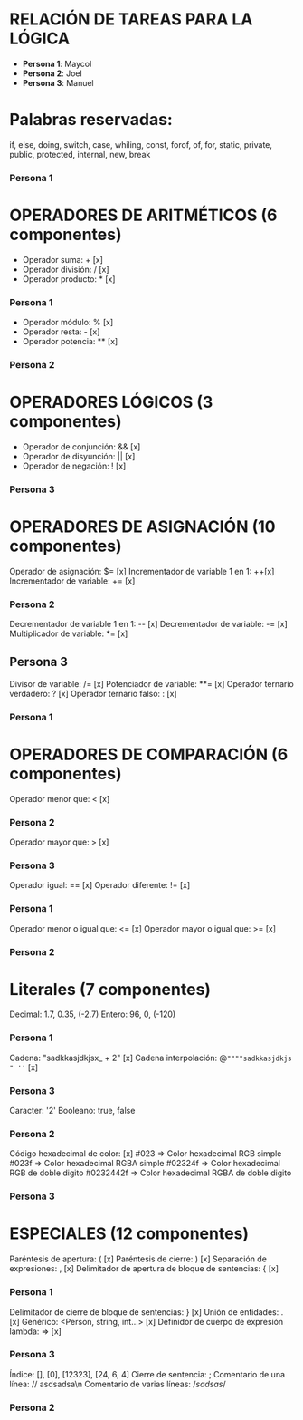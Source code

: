 # **RELACIÓN DE TAREAS PARA LA LÓGICA**

* **Persona 1**: Maycol
* **Persona 2**: Joel
* **Persona 3**: Manuel

# Palabras reservadas:
if, else, doing, switch, case, whiling, const, forof, of, for, static, private, public, protected, internal, new, break
### **Persona 1**

# OPERADORES DE ARITMÉTICOS (6 componentes)

* Operador suma: + [x]
* Operador división: / [x]
* Operador producto: * [x]
### Persona 1

* Operador módulo: % [x]
* Operador resta: -  [x]
* Operador potencia: ** [x]
### Persona 2

# OPERADORES LÓGICOS (3 componentes)

* Operador de conjunción: && [x]
* Operador de disyunción: || [x]
* Operador de negación: ! [x]
### Persona 3


# OPERADORES DE ASIGNACIÓN (10 componentes)

Operador de asignación: $= [x]
Incrementador de variable 1 en 1: ++[x]
Incrementador de variable: += [x]
### Persona 2

Decrementador de variable 1 en 1: -- [x]
Decrementador de variable: -= [x]
Multiplicador de variable: *= [x]
## Persona 3

Divisor de variable: /= [x]
Potenciador de variable: **= [x]
Operador ternario verdadero: ? [x]
Operador ternario falso: : [x]
### Persona 1

# OPERADORES DE COMPARACIÓN (6 componentes)

Operador menor que: < [x]
### Persona 2
Operador mayor que: > [x]
### Persona 3

Operador igual: == [x]
Operador diferente: != [x]
### Persona 1

Operador menor o igual que: <= [x]
Operador mayor o igual que: >= [x]
### Persona 2

# Literales (7 componentes)

Decimal: 1.7, 0.35, (-2.7)
Entero: 96, 0, (-120)
### Persona 1

Cadena: "sadkkasjdkjsx_ + 2" [x]
Cadena interpolación: @`""""sadkkasjdkjs " ''` [x]
### Persona 3

Caracter: '2'
Booleano: true, false
### Persona 2
Código hexadecimal de color: [x]
#023 =>  Color hexadecimal RGB simple
#023f =>  Color hexadecimal RGBA simple
#02324f => Color hexadecimal RGB de doble digito
#0232442f => Color hexadecimal RGBA de doble digito
### Persona 3

# ESPECIALES (12 componentes)

Paréntesis de apertura: ( [x]
Paréntesis de cierre: ) [x]
Separación de expresiones: , [x]
Delimitador de apertura de bloque de sentencias: { [x]
### Persona 1

Delimitador de cierre de bloque de sentencias: } [x]
Unión de entidades: . [x]
Genérico: <Person, string, int...> [x]
Definidor de cuerpo de expresión lambda: => [x]
### Persona 3

Índice: [], [0], [12323], [24, 6, 4]
Cierre de sentencia: ;
Comentario de una línea: // asdsadsa\n
Comentario de varias líneas: /*sadsas*/
### Persona 2